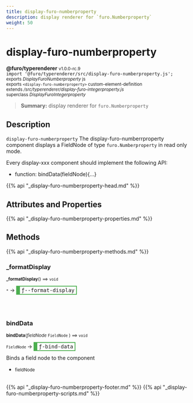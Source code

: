 ```yaml
---
title: display-furo-numberproperty
description: display renderer for `furo.Numberproperty`
weight: 50
---
```


# display-furo-numberproperty
**@furo/typerenderer** <small>v1.0.0-rc.9</small>
<br>`import '@furo/typerenderer/src/display-furo-numberproperty.js';`<small>
<br>exports *DisplayFuroNumberproperty* js
<br>exports `<display-furo-numberproperty>` custom-element-definition
<br>extends */src/typerenderer/display-furo-integerproperty.js*
<br>superclass *DisplayFuroIntegerproperty*</small>

> **Summary:** display renderer for `furo.Numberproperty`

## Description

`display-furo-numberproperty`
The display-furo-numberrproperty component displays a FieldNode of type `furo.Numberproperty` in read only mode.

Every display-xxx component should implement the following API:
- function: bindData(fieldNode){...}

{{% api "_display-furo-numberproperty-head.md" %}}

## Attributes and Properties
{{% api "_display-furo-numberproperty-properties.md" %}}






## Methods
{{% api "_display-furo-numberproperty-methods.md" %}}


### **_formatDisplay**
<small>**_formatDisplay**() ⟹ `void`</small>

<small>`*`</small> →
<span  style="border-width:2px 2px 2px 10px; border-style: solid;border-color:  rgb(76, 175, 80);font-family:monospace; padding:2px 4px;">ƒ--format-display</span>



<br><br>

### **bindData**
<small>**bindData**(*fieldNode* `FieldNode` ) ⟹ `void`</small>

<small>`FieldNode` </small> →
<span  style="border-width:2px 2px 2px 10px; border-style: solid;border-color:  rgb(76, 175, 80);font-family:monospace; padding:2px 4px;">ƒ-bind-data</span>

Binds a field node to the component

- <small>fieldNode </small>
<br><br>





{{% api "_display-furo-numberproperty-footer.md" %}}
{{% api "_display-furo-numberproperty-scripts.md" %}}
